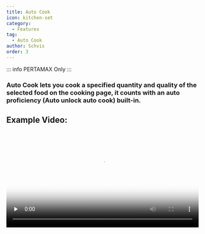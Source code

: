 ```yaml
---
title: Auto Cook
icon: kitchen-set
category:
  - Features
tag:
  - Auto Cook
author: Schvis
order: 3
---
```

::: info PERTAMAX Only
:::
### Auto Cook lets you cook a specified quantity and quality of the selected food on the cooking page, it counts with an auto proficiency (Auto unlock auto cook) built-in.

## Example Video:

<video controls preload="none" width="100%" poster="https://nextcloud.atruicardona.xyz/s/s7cSiMAtmdLZAqx/preview"><source src="https://nextcloud.atruicardona.xyz/s/s7cSiMAtmdLZAqx/download" type="video/mp4"></video>
